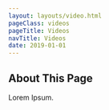 ```yaml
---
layout: layouts/video.html
pageClass: videos
pageTitle: Videos
navTitle: Videos
date: 2019-01-01
---
```


## About This Page

Lorem Ipsum.